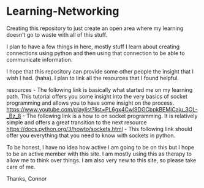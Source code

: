 # Learning-Networking

Creating this repository to just create an open area where my learning doesn't go to waste with all of this stuff.

I plan to have a few things in here, mostly stuff I learn about creating connections using python and then using that connection to be able to communicate information.

I hope that this repository can provide some other people the insight that I wish I had. (haha). I plan to link all the resources that I found helpful.

resources
    - The following link is basically what started me on my learning path. This tutorial offers you some insight into the very basics of socket programming and allows you to have some insight on the process. https://www.youtube.com/playlist?list=PL6gx4Cwl9DGCbpkBEMiCaiu_3OL-_Bz_8
    - The following link is a how to on socket programming. It is relatively simple and offers a great transition to the next resource https://docs.python.org/3/howto/sockets.html
    - This following link should offer you everything that you need to know with sockets in python.
    
To be honest, I have no idea how active I am going to be on this but I hope to be an active member with this site. I am mostly using this as therapy to allow me to think over things. I am also very new to this site, so please take care of me.

Thanks, 
Connor
